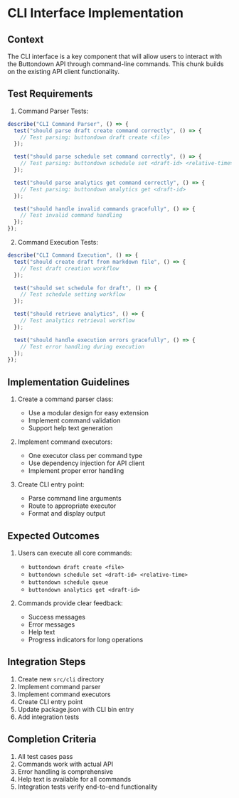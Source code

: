 # CLI Interface Implementation

## Context

The CLI interface is a key component that will allow users to interact with the Buttondown API through command-line commands. This chunk builds on the existing API client functionality.

## Test Requirements

1. Command Parser Tests:

```typescript
describe("CLI Command Parser", () => {
  test("should parse draft create command correctly", () => {
    // Test parsing: buttondown draft create <file>
  });

  test("should parse schedule set command correctly", () => {
    // Test parsing: buttondown schedule set <draft-id> <relative-time>
  });

  test("should parse analytics get command correctly", () => {
    // Test parsing: buttondown analytics get <draft-id>
  });

  test("should handle invalid commands gracefully", () => {
    // Test invalid command handling
  });
});
```

2. Command Execution Tests:

```typescript
describe("CLI Command Execution", () => {
  test("should create draft from markdown file", () => {
    // Test draft creation workflow
  });

  test("should set schedule for draft", () => {
    // Test schedule setting workflow
  });

  test("should retrieve analytics", () => {
    // Test analytics retrieval workflow
  });

  test("should handle execution errors gracefully", () => {
    // Test error handling during execution
  });
});
```

## Implementation Guidelines

1. Create a command parser class:

   - Use a modular design for easy extension
   - Implement command validation
   - Support help text generation

2. Implement command executors:

   - One executor class per command type
   - Use dependency injection for API client
   - Implement proper error handling

3. Create CLI entry point:
   - Parse command line arguments
   - Route to appropriate executor
   - Format and display output

## Expected Outcomes

1. Users can execute all core commands:

   - `buttondown draft create <file>`
   - `buttondown schedule set <draft-id> <relative-time>`
   - `buttondown schedule queue`
   - `buttondown analytics get <draft-id>`

2. Commands provide clear feedback:
   - Success messages
   - Error messages
   - Help text
   - Progress indicators for long operations

## Integration Steps

1. Create new `src/cli` directory
2. Implement command parser
3. Implement command executors
4. Create CLI entry point
5. Update package.json with CLI bin entry
6. Add integration tests

## Completion Criteria

1. All test cases pass
2. Commands work with actual API
3. Error handling is comprehensive
4. Help text is available for all commands
5. Integration tests verify end-to-end functionality
